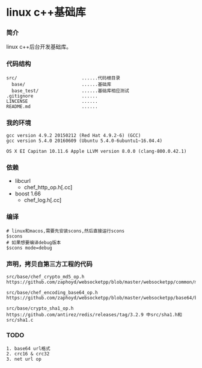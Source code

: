 # linux c++基础库

### 简介

linux c++后台开发基础库。

### 代码结构

```
src/                        ......代码根目录
  base/                     ......基础库
  base_test/                ......基础库相应测试
.gitignore                  ......
LINCENSE                    ......
README.md                   ......
```

### 我的环境

```
gcc version 4.9.2 20150212 (Red Hat 4.9.2-6) (GCC)
gcc version 5.4.0 20160609 (Ubuntu 5.4.0-6ubuntu1~16.04.4)

OS X EI Capitan 10.11.6 Apple LLVM version 8.0.0 (clang-800.0.42.1)
```

### 依赖

* libcurl
  * chef_http_op.h[.cc]
* boost 1.66
  * chef_log.h[.cc]

### 编译

```
# linux和macos,需要先安装scons,然后直接运行scons
$scons
# 如果想要编译debug版本
$scons mode=debug
```

### 声明，拷贝自第三方工程的代码

```
src/base/chef_crypto_md5_op.h https://github.com/zaphoyd/websocketpp/blob/master/websocketpp/common/md5.hpp

src/base/chef_encoding_base64_op.h https://github.com/zaphoyd/websocketpp/blob/master/websocketpp/base64/base64.hpp

src/base/crypto_sha1_op.h https://github.com/antirez/redis/releases/tag/3.2.9 中src/sha1.h和src/sha1.c
```

### TODO

```
1. base64 url格式
2. crc16 & crc32
3. net url op
```
